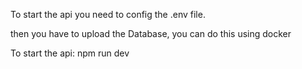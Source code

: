 

To start the api you need to config the .env file.

then you have to upload the Database, you can do this using docker

To start the api:
npm run dev


